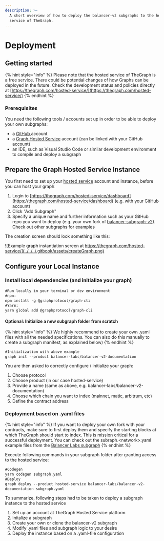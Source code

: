 ```yaml
---
description: >-
  A short overview of how to deploy the balancer-v2 subgraphs to the hosted
  service of TheGraph.
---
```


# Deployment

## Getting started

{% hint style="info" %}
Please note that the hosted service of TheGraph is a free service. There could be potential changes of how Graphs can be deployed in the future. Check the development status and policies directly at [https://thegraph.com/hosted-service/](https://thegraph.com/hosted-service/)
{% endhint %}

### Prerequisites

You need the following tools / accounts set up in order to be able to deploy your own subgraphs:

* a [GitHub ](https://github.com)account
* a [Graph Hosted Service](https://thegraph.com/hosted-service/) account (can be linked with your GitHub account)
* an IDE, such as Visual Studio Code or similar development environment to compile and deploy a subgraph

## Prepare the Graph Hosted Service Instance



You first need to set up your [hosted service](https://thegraph.com/hosted-service/) account and instance, before you can host your graph:

1. Login to [https://thegraph.com/hosted-service/dashboard](https://thegraph.com/hosted-service/dashboard) (e.g. with your GitHub account)
2. Click "Add Subgraph"
3. Specify a unique name and further information such as your GitHub repo you want to deploy (e.g. your own fork of [balancer-subgraph-v2](https://github.com/balancer-labs/balancer-subgraph-v2)). Check out other subgraphs for examples

The creation screen should look something like this:

![Example graph instantiation screen at https://thegraph.com/hosted-service/](../../../.gitbook/assets/createGraph.png)

## Configure your Local Instance

### Install local dependencies (and initialize your graph)

```shell
#Run locally in your terminal or dev environment
#npm:
npm install -g @graphprotocol/graph-cli
#Yarn:
yarn global add @graphprotocol/graph-cli
```

#### Optional: Initialize a new subgraph folder from scratch

{% hint style="info" %}
We highly recommend to create your own .yaml files with all the needed specifications. You can also do this manually to create a subgraph manifest, as explained below)
{% endhint %}

```shell
#Initialization with above example
graph init --product balancer-labs/balancer-v2-documentation
```

You are then asked to correctly configure / initialize your graph:

1. Choose protocol
2. Choose product (in our case hosted-service)
3. Provide a name (same as above, e.g. balancer-labs/balancer-v2-documentation)
4. Choose which chain you want to index (mainnet, matic, arbitrum, etc)
5. Define the contract address

### Deployment based on .yaml files

{% hint style="info" %}
If you want to deploy your own fork with your contracts, make sure to first deploy them and specify the starting blocks at which TheGraph should start to index. This is mission critical for a successful deployment. You can check out the subraph.\<network>.yaml example files from the [Balancer Labs subgraph](https://github.com/balancer-labs/balancer-subgraph-v2)
{% endhint %}

Execute following commands in your subgraph folder after granting access to the hosted service:

```
#Codegen
yarn codegen subgraph.yaml
#Deploy
graph deploy --product hosted-service balancer-labs/balancer-v2-documentation subgraph.yaml
```

To summarize, following steps had to be taken to deploy a subgraph instance to the hosted service

1. Set up an account at TheGraph Hosted Service platform
2. Initalize a subgraph
3. Create your own or clone the balancer-v2 subgraph
4. Modify .yaml files and subgraph logic to your desire
5. Deploy the instance based on a .yaml-file configuration
